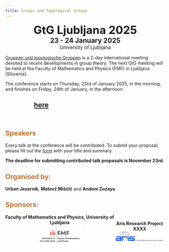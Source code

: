 ```yaml
---
title: Groups and Topological Groups
---
```


<div class="subtitle">
  <h2 style="font-size: 2.5em; text-align: center; margin: 0;">GtG Ljubljana 2025</h2>
  <p style="font-size: 1.5em; text-align: center; font-weight: bold; margin: 0;">23 - 24 January 2025</p>
  <p style="font-size: 1.1em; text-align: center; margin: 0;">University of Ljubljana</p>
</div>

<!-- Intro box -->
<div class="intro-box pale">
  <p><a href="https://www.gtgconference.eu/index.php" target="_blank">Gruppen und topologische Gruppen</a> is a 2-day international meeting devoted to recent developments in group theory. The next GtG meeting will be held at the Faculty of Mathematics and Physics (FMF) in Ljubljana (Slovenia).</p>
  <p>The conference starts on Thursday, 23rd of January 2025, in the morning, and finishes on Friday, 24th of January, in the afternoon.</p>
</div>

<!-- Registration box -->
<div class="intro-box copper">
  <h2 style="color: white;">Register <a href="https://docs.google.com/forms/d/1bbzCgnYoBJxO5xGWEOn8nsK0EqO9ZnFKHoC_1kCQZEU/edit" target="_blank">here</a></h2>
  <p style="color: white; font-weight: bold;">The deadline for registration is December 31st.</p>
</div>

## <span style="color: #b87333;">Speakers</span>

Every talk at the conference will be contributed. To submit your proposal, please fill out the [form](https://docs.google.com/forms/d/1K9vtkfwnXZ5vYW452hy5jsl3zfYj9n-BhZzzpI2_4dg/edit#settings) with your title and summary.

**The deadline for submitting contributed talk proposals is November 23rd.**

## <span style="color: #b87333;">Organised by:</span>

**Urban Jezernik**, **Matevž Miščič** and **Andoni Zozaya**.

## <span style="color: #b87333;">Sponsors:</span>

<div style="display: flex; justify-content: space-between; align-items: center;">
  <div style="text-align: center;">
    <strong>Faculty of Mathematics and Physics, University of Ljubljana</strong><br>
    <img src="fmf.jpg" alt="FMF Logo" style="width: 150px; height: auto;">
  </div>
  <div style="text-align: center;">
    <strong>Aris Research Project XXXX</strong><br>
    <img src="aris.jpg" alt="Aris Logo" style="width: 150px; height: auto;">
  </div>
</div>

